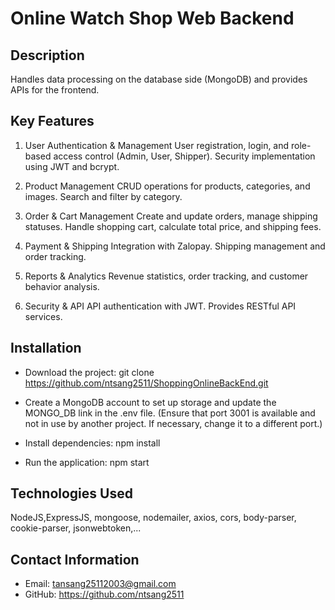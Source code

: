 # Online Watch Shop Web Backend

## Description
Handles data processing on the database side (MongoDB) and provides APIs for the frontend.

## Key Features
1. User Authentication & Management
User registration, login, and role-based access control (Admin, User, Shipper).
Security implementation using JWT and bcrypt.

2. Product Management
CRUD operations for products, categories, and images.
Search and filter by category.

3. Order & Cart Management
Create and update orders, manage shipping statuses.
Handle shopping cart, calculate total price, and shipping fees.

4. Payment & Shipping
Integration with Zalopay.
Shipping management and order tracking.

5. Reports & Analytics
Revenue statistics, order tracking, and customer behavior analysis.
6. Security & API
API authentication with JWT.
Provides RESTful API services.


## Installation
- Download the project:
git clone https://github.com/ntsang2511/ShoppingOnlineBackEnd.git

- Create a MongoDB account to set up storage and update the MONGO_DB link in the .env file.
(Ensure that port 3001 is available and not in use by another project. If necessary, change it to a different port.)

- Install dependencies:
npm install

- Run the application:
npm start

## Technologies Used
NodeJS,ExpressJS, mongoose, nodemailer, axios, cors, body-parser, cookie-parser, jsonwebtoken,...

## Contact Information
- Email: tansang25112003@gmail.com
- GitHub: https://github.com/ntsang2511
